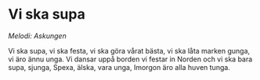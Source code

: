 # Vi ska supa
*Melodi: Askungen*

Vi ska supa, vi ska festa,
vi ska göra vårat bästa,
vi ska låta marken gunga,
vi äro ännu unga.
Vi dansar uppå borden
vi festar in Norden
och vi ska bara supa, sjunga,
Spexa, älska, vara unga,
Imorgon äro alla huven tunga.
